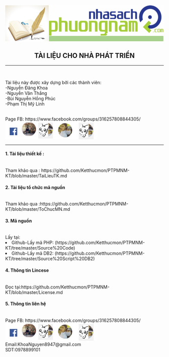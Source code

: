 <img src="https://github.com/Ketthucmon/PTPMNM-KT/blob/master/AnhTL/00.png" /><br/>
<center><H2>TÀI LIỆU CHO NHÀ PHÁT TRIỂN</H2></center> 
<hr/></br>
<p>Tài liệu này được xây dựng bởi các thành viên:</br>
                      -Nguyễn Đăng Khoa</br>
                      -Nguyễn Văn Thắng</br>
                      -Bùi Nguyễn Hồng Phúc</br>
 	                    -Phạm Thị Mỹ Linh</p></br>
Page FB:<link> https://www.facebook.com/groups/316257808844305/</link></br>                      
<img src="https://github.com/Ketthucmon/PTPMNM-KT/blob/master/AnhTL/10.png" /><br/>
<hr/>
<p><H4>1.	Tài liệu thiết kế :</H4><br/> 
Tham khảo qua :<link> https://github.com/Ketthucmon/PTPMNM-KT/blob/master/TaiLieuTK.md</link>
</p>
<p><H4>2.	Tài liệu tổ chức mã nguồn </H4><br/>
Tham khảo qua :<link>https://github.com/Ketthucmon/PTPMNM-KT/blob/master/ToChucMN.md</link>
</p>
<p><H4>3.	Mã nguồn </H4><br/>
Lấy tại:<br/>
<li> Github-Lấy mã PHP:  (https://github.com/Ketthucmon/PTPMNM-KT/tree/master/Source%20Code)</li>
<li> Github-Lấy mã DB2:  (https://github.com/Ketthucmon/PTPMNM-KT/tree/master/Source%20Script%20DB2)</li>
</p>
<p><H4>4.	Thông tin Lincese </H4><br/>
Đọc tại:<link>https://github.com/Ketthucmon/PTPMNM-KT/blob/master/License.md</link>
</p>
<p><H4>5.	Thông tin liên hệ</H4><br/>
Page FB:<link> https://www.facebook.com/groups/316257808844305/</link></br>                      
<img src="https://github.com/Ketthucmon/PTPMNM-KT/blob/master/AnhTL/10.png" /><br/>
Email:KhoaNguyen8947@gmail.com<br/>
SDT:0978899101<br/>
</p>
